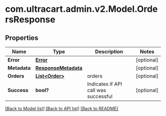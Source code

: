 # com.ultracart.admin.v2.Model.OrdersResponse
## Properties

Name | Type | Description | Notes
------------ | ------------- | ------------- | -------------
**Error** | [**Error**](Error.md) |  | [optional] 
**Metadata** | [**ResponseMetadata**](ResponseMetadata.md) |  | [optional] 
**Orders** | [**List&lt;Order&gt;**](Order.md) | orders | [optional] 
**Success** | **bool?** | Indicates if API call was successful | [optional] 


[[Back to Model list]](../README.md#documentation-for-models) [[Back to API list]](../README.md#documentation-for-api-endpoints) [[Back to README]](../README.md)

